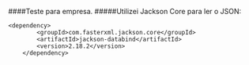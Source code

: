 ####Teste para empresa. 
#####Utilizei Jackson Core para ler o JSON:


	<dependency>
			<groupId>com.fasterxml.jackson.core</groupId>
			<artifactId>jackson-databind</artifactId>
			<version>2.18.2</version>
		</dependency>

